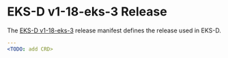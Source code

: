 # EKS-D v1-18-eks-3 Release

The [EKS-D v1-18-eks-3](https://distro.eks.amazonaws.com/kubernetes-1-18/kubernetes-1-18-eks-3.yaml)
release manifest defines the release used in EKS-D.

```yaml
---
<TODO: add CRD>
```
